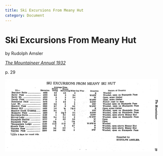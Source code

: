 ```yaml
---
title: Ski Excursions From Meany Hut
category: Document
---
```

# Ski Excursions From Meany Hut

by Rudolph Amsler

_[The Mountaineer Annual 1932](https://www.mountaineers.org/about/history/the-mountaineer-annuals/indexes-annuals-maps/the-mountaineer-1932)_

p. 29

<img src="img/1932%20Ski%20Excursions%20from%20Meany%20Hut.png" width="750px" alt="">

